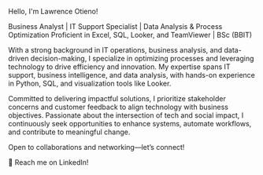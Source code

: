 Hello, I'm Lawrence Otieno!

Business Analyst | IT Support Specialist | Data Analysis & Process Optimization Proficient in Excel, SQL, Looker, and TeamViewer | BSc (BBIT)

With a strong background in IT operations, business analysis, and data-driven decision-making, I specialize in optimizing processes and leveraging technology to drive efficiency and innovation. My expertise spans IT support, business intelligence, and data analysis, with hands-on experience in Python, SQL, and visualization tools like Looker.

Committed to delivering impactful solutions, I prioritize stakeholder concerns and customer feedback to align technology with business objectives. Passionate about the intersection of tech and social impact, I continuously seek opportunities to enhance systems, automate workflows, and contribute to meaningful change.

Open to collaborations and networking—let’s connect!

📩 Reach me on LinkedIn!
